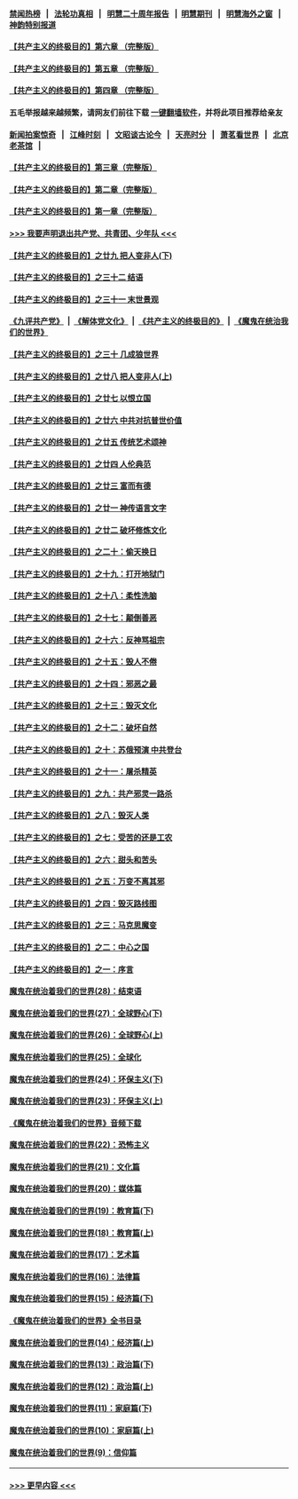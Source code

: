#### [禁闻热榜](热点新闻.md?=0)  &nbsp;&nbsp;|&nbsp;&nbsp; [法轮功真相](https://github.com/gfw-breaker/truth/blob/master/README.md?=0) &nbsp;&nbsp;|&nbsp;&nbsp; [明慧二十周年报告](https://github.com/gfw-breaker/mh-reports/blob/master/README.md?=0) &nbsp;&nbsp;|&nbsp;&nbsp;[明慧期刊](https://github.com/gfw-breaker/mh-qikan) &nbsp;&nbsp;|&nbsp;&nbsp; [明慧海外之窗](https://github.com/gfw-breaker/mh-news/blob/master/README.md?=0) &nbsp;&nbsp;|&nbsp;&nbsp; [神韵特别报道](https://github.com/gfw-breaker/mh-news/blob/master/shenyun.md?=0)
#### [【共产主义的终极目的】第六章 （完整版）](../pages/nsc422/n11428913.md?t=03110502) 
#### [【共产主义的终极目的】第五章 （完整版）](../pages/nsc422/n11428912.md?t=03110502) 
#### [【共产主义的终极目的】第四章 （完整版）](../pages/nsc422/n11428907.md?t=03110502) 
#### 五毛举报越来越频繁，请网友们前往下载 [一键翻墙软件](https://github.com/gfw-breaker/ssr-accounts)，并将此项目推荐给亲友
#### [新闻拍案惊奇](https://github.com/gfw-breaker/banned-news/blob/master/pages/link4.md) &nbsp;&nbsp;|&nbsp;&nbsp; [江峰时刻](https://github.com/gfw-breaker/banned-news/blob/master/pages/link4.md) &nbsp;&nbsp;|&nbsp;&nbsp; [文昭谈古论今](https://github.com/gfw-breaker/banned-news/blob/master/pages/link4.md) &nbsp;&nbsp;|&nbsp;&nbsp; [天亮时分](https://github.com/gfw-breaker/banned-news/blob/master/pages/link4.md) &nbsp;&nbsp;|&nbsp;&nbsp; [萧茗看世界](https://github.com/gfw-breaker/banned-news/blob/master/pages/link4.md) &nbsp;&nbsp;|&nbsp;&nbsp; [北京老茶馆](https://github.com/gfw-breaker/banned-news/blob/master/pages/link4.md) &nbsp;&nbsp;|&nbsp;&nbsp; 
#### [【共产主义的终极目的】第三章（完整版）](../pages/nsc422/n11428848.md?t=03110502) 
#### [【共产主义的终极目的】第二章（完整版）](../pages/nsc422/n11428831.md?t=03110502) 
#### [【共产主义的终极目的】第一章（完整版）](../pages/nsc422/n11417651.md?t=03110502) 
#### [>>> 我要声明退出共产党、共青团、少年队 <<<](https://github.com/begood0513/goodnews/blob/master/quit/letter.md) 
#### [【共产主义的终极目的】之廿九 把人变非人(下)](../pages/nsc422/n11344140.md?t=03110502) 
#### [【共产主义的终极目的】之三十二 结语](../pages/nsc422/n11360535.md?t=03110502) 
#### [【共产主义的终极目的】之三十一 末世景观](../pages/nsc422/n11351129.md?t=03110502) 
#### [《九评共产党》](https://github.com/begood0513/9ping.md/blob/master/README.md) &nbsp;|&nbsp; [《解体党文化》](../../../../jtdwh.md/blob/master/README.md)  &nbsp;|&nbsp; [《共产主义的终极目的》](../../../../gczydzjmd.md/blob/master/README.md) &nbsp;|&nbsp; [《魔鬼在统治我们的世界》](../../../../mgztzwmdsj.md/blob/master/README.md) 
#### [【共产主义的终极目的】之三十 几成狼世界](../pages/nsc422/n11348280.md?t=03110502) 
#### [【共产主义的终极目的】之廿八 把人变非人(上)](../pages/nsc422/n11340492.md?t=03110502) 
#### [【共产主义的终极目的】之廿七 以恨立国](../pages/nsc422/n11336944.md?t=03110502) 
#### [【共产主义的终极目的】之廿六 中共对抗普世价值](../pages/nsc422/n11324785.md?t=03110502) 
#### [【共产主义的终极目的】之廿五 传统艺术颂神](../pages/nsc422/n11296396.md?t=03110502) 
#### [【共产主义的终极目的】之廿四 人伦典范](../pages/nsc422/n11296397.md?t=03110502) 
#### [【共产主义的终极目的】之廿三 富而有德](../pages/nsc422/n11283598.md?t=03110502) 
#### [【共产主义的终极目的】之廿一 神传语言文字](../pages/nsc422/n11263265.md?t=03110502) 
#### [【共产主义的终极目的】之廿二 破坏修炼文化](../pages/nsc422/n11245728.md?t=03110502) 
#### [【共产主义的终极目的】之二十：偷天换日](../pages/nsc422/n11238846.md?t=03110502) 
#### [【共产主义的终极目的】之十九：打开地狱门](../pages/nsc422/n11206376.md?t=03110502) 
#### [【共产主义的终极目的】之十八：柔性洗脑](../pages/nsc422/n11199994.md?t=03110502) 
#### [【共产主义的终极目的】之十七：颠倒善恶](../pages/nsc422/n11179782.md?t=03110502) 
#### [【共产主义的终极目的】之十六：反神骂祖宗](../pages/nsc422/n11166798.md?t=03110502) 
#### [【共产主义的终极目的】之十五：毁人不倦](../pages/nsc422/n11166792.md?t=03110502) 
#### [【共产主义的终极目的】之十四：邪恶之最](../pages/nsc422/n11150249.md?t=03110502) 
#### [【共产主义的终极目的】之十三：毁灭文化](../pages/nsc422/n11135227.md?t=03110502) 
#### [【共产主义的终极目的】之十二：破坏自然](../pages/nsc422/n11135214.md?t=03110502) 
#### [【共产主义的终极目的】之十：苏俄预演 中共登台](../pages/nsc422/n11118424.md?t=03110502) 
#### [【共产主义的终极目的】之十一：屠杀精英](../pages/nsc422/n11118442.md?t=03110502) 
#### [【共产主义的终极目的】之九：共产邪灵一路杀](../pages/nsc422/n11114139.md?t=03110502) 
#### [【共产主义的终极目的】之八：毁灭人类](../pages/nsc422/n11108503.md?t=03110502) 
#### [【共产主义的终极目的】之七：受苦的还是工农](../pages/nsc422/n11101809.md?t=03110502) 
#### [【共产主义的终极目的】之六：甜头和苦头](../pages/nsc422/n11096971.md?t=03110502) 
#### [【共产主义的终极目的】之五：万变不离其邪](../pages/nsc422/n11091285.md?t=03110502) 
#### [【共产主义的终极目的】之四：毁灭路线图](../pages/nsc422/n11086284.md?t=03110502) 
#### [【共产主义的终极目的】之三：马克思魔变](../pages/nsc422/n11061941.md?t=03110502) 
#### [【共产主义的终极目的】之二：中心之国](../pages/nsc422/n11047728.md?t=03110502) 
#### [【共产主义的终极目的】之一：序言](../pages/nsc422/n11086077.md?t=03110502) 
#### [魔鬼在统治着我们的世界(28)：结束语](../pages/nsc422/n10936246.md?t=03110502) 
#### [魔鬼在统治着我们的世界(27)：全球野心(下)](../pages/nsc422/n10928319.md?t=03110502) 
#### [魔鬼在统治着我们的世界(26)：全球野心(上)](../pages/nsc422/n10900318.md?t=03110502) 
#### [魔鬼在统治着我们的世界(25)：全球化](../pages/nsc422/n10788205.md?t=03110502) 
#### [魔鬼在统治着我们的世界(24)：环保主义(下)](../pages/nsc422/n10695307.md?t=03110502) 
#### [魔鬼在统治着我们的世界(23)：环保主义(上)](../pages/nsc422/n10688613.md?t=03110502) 
#### [《魔鬼在统治着我们的世界》音频下载](../pages/nsc422/n10635553.md?t=03110502) 
#### [魔鬼在统治着我们的世界(22)：恐怖主义](../pages/nsc422/n10614727.md?t=03110502) 
#### [魔鬼在统治着我们的世界(21)：文化篇](../pages/nsc422/n10597706.md?t=03110502) 
#### [魔鬼在统治着我们的世界(20)：媒体篇](../pages/nsc422/n10586579.md?t=03110502) 
#### [魔鬼在统治着我们的世界(19)：教育篇(下)](../pages/nsc422/n10564808.md?t=03110502) 
#### [魔鬼在统治着我们的世界(18)：教育篇(上)](../pages/nsc422/n10526970.md?t=03110502) 
#### [魔鬼在统治着我们的世界(17)：艺术篇](../pages/nsc422/n10499093.md?t=03110502) 
#### [魔鬼在统治着我们的世界(16)：法律篇](../pages/nsc422/n10485969.md?t=03110502) 
#### [魔鬼在统治着我们的世界(15)：经济篇(下)](../pages/nsc422/n10469975.md?t=03110502) 
#### [《魔鬼在统治着我们的世界》全书目录](../pages/nsc422/n10464261.md?t=03110502) 
#### [魔鬼在统治着我们的世界(14)：经济篇(上)](../pages/nsc422/n10457370.md?t=03110502) 
#### [魔鬼在统治着我们的世界(13)：政治篇(下)](../pages/nsc422/n10448270.md?t=03110502) 
#### [魔鬼在统治着我们的世界(12)：政治篇(上)](../pages/nsc422/n10444576.md?t=03110502) 
#### [魔鬼在统治着我们的世界(11)：家庭篇(下)](../pages/nsc422/n10440961.md?t=03110502) 
#### [魔鬼在统治着我们的世界(10)：家庭篇(上)](../pages/nsc422/n10435448.md?t=03110502) 
#### [魔鬼在统治着我们的世界(9)：信仰篇](../pages/nsc422/n10432159.md?t=03110502) 

----
#### [ >>> 更早内容 <<< ](../indexes/nsc422-earlier.md)
